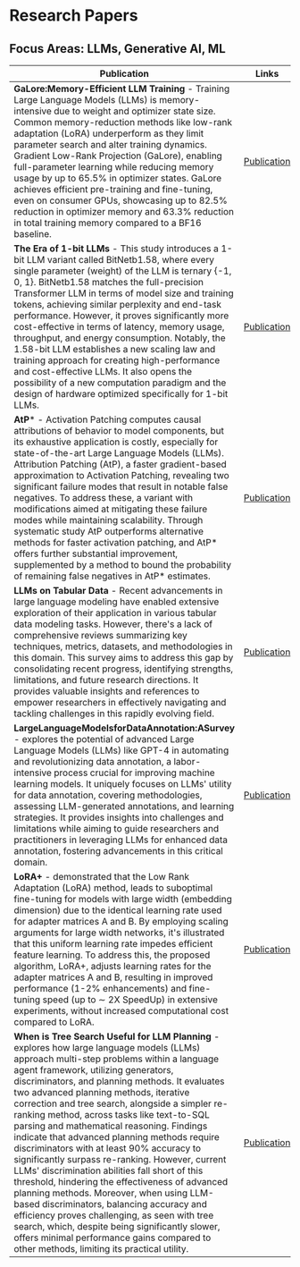 # Research Papers 

## Focus Areas: LLMs, Generative AI, ML

| **Publication**  | **Links** |
| ------------- | ------------- |
| **GaLore:Memory-Efficient LLM Training** -  Training Large Language Models (LLMs) is memory-intensive due to weight and optimizer state size. Common memory-reduction methods like low-rank adaptation (LoRA) underperform as they limit parameter search and alter training dynamics.  Gradient Low-Rank Projection (GaLore), enabling full-parameter learning while reducing memory usage by up to 65.5% in optimizer states. GaLore achieves efficient pre-training and fine-tuning, even on consumer GPUs, showcasing up to 82.5% reduction in optimizer memory and 63.3% reduction in total training memory compared to a BF16 baseline.| [Publication](https://arxiv.org/abs/2403.03507)|
| **The Era of 1-bit LLMs** -  This study introduces a 1-bit LLM variant called BitNetb1.58, where every single parameter (weight) of the LLM is ternary {-1, 0, 1}. BitNetb1.58 matches the full-precision Transformer LLM in terms of model size and training tokens, achieving similar perplexity and end-task performance. However, it proves significantly more cost-effective in terms of latency, memory usage, throughput, and energy consumption. Notably, the 1.58-bit LLM establishes a new scaling law and training approach for creating high-performance and cost-effective LLMs. It also opens the possibility of a new computation paradigm and the design of hardware optimized specifically for 1-bit LLMs. | [Publication](https://arxiv.org/abs/2402.17764)|
| **AtP*** -  Activation Patching computes causal attributions of behavior to model components, but its exhaustive application is costly, especially for state-of-the-art Large Language Models (LLMs). Attribution Patching (AtP), a faster gradient-based approximation to Activation Patching, revealing two significant failure modes that result in notable false negatives. To address these, a variant with modifications aimed at mitigating these failure modes while maintaining scalability. Through systematic study AtP outperforms alternative methods for faster activation patching, and AtP* offers further substantial improvement, supplemented by a method to bound the probability of remaining false negatives in AtP* estimates.| [Publication](https://arxiv.org/abs/2403.00745)|
| **LLMs on Tabular Data** -  Recent advancements in large language modeling have enabled extensive exploration of their application in various tabular data modeling tasks. However, there's a lack of comprehensive reviews summarizing key techniques, metrics, datasets, and methodologies in this domain. This survey aims to address this gap by consolidating recent progress, identifying strengths, limitations, and future research directions. It provides valuable insights and references to empower researchers in effectively navigating and tackling challenges in this rapidly evolving field.| [Publication](https://arxiv.org/abs/2402.17944)|
| **LargeLanguageModelsforDataAnnotation:ASurvey** -  explores the potential of advanced Large Language Models (LLMs) like GPT-4 in automating and revolutionizing data annotation, a labor-intensive process crucial for improving machine learning models. It uniquely focuses on LLMs' utility for data annotation, covering methodologies, assessing LLM-generated annotations, and learning strategies. It provides insights into challenges and limitations while aiming to guide researchers and practitioners in leveraging LLMs for enhanced data annotation, fostering advancements in this critical domain.| [Publication](https://arxiv.org/abs/2402.13446)|
|**LoRA+** - demonstrated that the Low Rank Adaptation (LoRA) method, leads to suboptimal fine-tuning for models with large width (embedding dimension) due to the identical learning rate used for adapter matrices A and B. By employing scaling arguments for large width networks, it's illustrated that this uniform learning rate impedes efficient feature learning. To address this, the proposed algorithm, LoRA+, adjusts learning rates for the adapter matrices A and B, resulting in improved performance (1-2% enhancements) and fine-tuning speed (up to ∼ 2X SpeedUp) in extensive experiments, without increased computational cost compared to LoRA. | [Publication](https://arxiv.org/abs/2402.12354)|
|**When is Tree Search Useful for LLM Planning** - explores how large language models (LLMs) approach multi-step problems within a language agent framework, utilizing generators, discriminators, and planning methods. It evaluates two advanced planning methods, iterative correction and tree search, alongside a simpler re-ranking method, across tasks like text-to-SQL parsing and mathematical reasoning. Findings indicate that advanced planning methods require discriminators with at least 90% accuracy to significantly surpass re-ranking. However, current LLMs' discrimination abilities fall short of this threshold, hindering the effectiveness of advanced planning methods. Moreover, when using LLM-based discriminators, balancing accuracy and efficiency proves challenging, as seen with tree search, which, despite being significantly slower, offers minimal performance gains compared to other methods, limiting its practical utility. | [Publication](https://arxiv.org/abs/2402.10890) |
